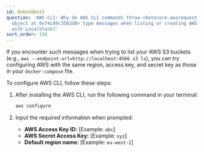 ```yaml
---
id: 8e6e50be33
question: 'AWS CLI: Why do AWS CLI commands throw <botocore.awsrequest.AWSRequest
  object at 0x74c89c3562d0> type messages when listing or creating AWS S3 buckets
  with LocalStack?'
sort_order: 150
---
```


If you encounter such messages when trying to list your AWS S3 buckets (e.g., `aws --endpoint-url=http://localhost:4566 s3 ls`), you can try configuring AWS with the same region, access key, and secret key as those in your `docker-compose` file.

To configure AWS CLI, follow these steps:

1. After installing the AWS CLI, run the following command in your terminal:
   
   ```bash
   aws configure
   ```

2. Input the required information when prompted:
   - **AWS Access Key ID:** [Example: `abc`]
   - **AWS Secret Access Key:** [Example: `xyz`]
   - **Default region name:** [Example: `eu-west-1`]